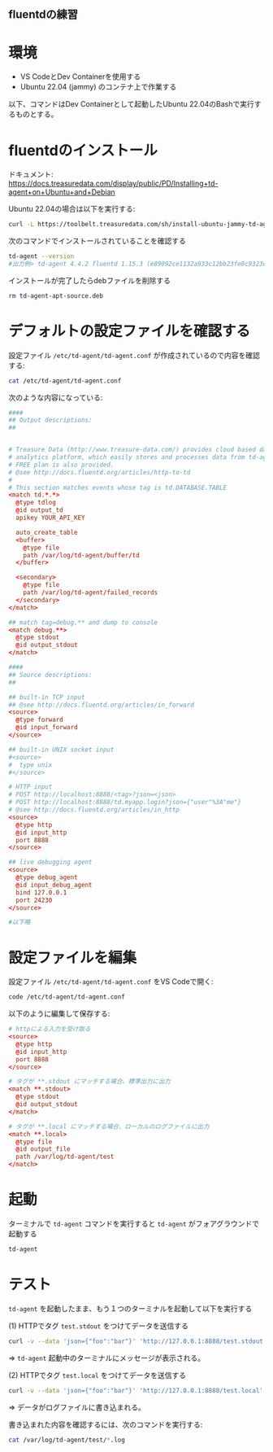 fluentdの練習
--------------------------------

# 環境

- VS CodeとDev Containerを使用する
- Ubuntu 22.04 (jammy) のコンテナ上で作業する

以下、コマンドはDev Containerとして起動したUbuntu 22.04のBashで実行するものとする。

# fluentdのインストール

ドキュメント:
<https://docs.treasuredata.com/display/public/PD/Installing+td-agent+on+Ubuntu+and+Debian>

Ubuntu 22.04の場合は以下を実行する:

```sh
curl -L https://toolbelt.treasuredata.com/sh/install-ubuntu-jammy-td-agent4.sh | sh
```

次のコマンドでインストールされていることを確認する

```sh
td-agent --version
#出力例> td-agent 4.4.2 fluentd 1.15.3 (e89092ce1132a933c12bb23fe8c9323c07ca81f5)
```

インストールが完了したらdebファイルを削除する

```sh
rm td-agent-apt-source.deb
```

# デフォルトの設定ファイルを確認する

設定ファイル `/etc/td-agent/td-agent.conf` が作成されているので内容を確認する:

```sh
cat /etc/td-agent/td-agent.conf
```

次のような内容になっている:

```conf
####
## Output descriptions:
##


# Treasure Data (http://www.treasure-data.com/) provides cloud based data
# analytics platform, which easily stores and processes data from td-agent.
# FREE plan is also provided.
# @see http://docs.fluentd.org/articles/http-to-td
#
# This section matches events whose tag is td.DATABASE.TABLE
<match td.*.*>
  @type tdlog
  @id output_td
  apikey YOUR_API_KEY

  auto_create_table
  <buffer>
    @type file
    path /var/log/td-agent/buffer/td
  </buffer>

  <secondary>
    @type file
    path /var/log/td-agent/failed_records
  </secondary>
</match>

## match tag=debug.** and dump to console
<match debug.**>
  @type stdout
  @id output_stdout
</match>

####
## Source descriptions:
##

## built-in TCP input
## @see http://docs.fluentd.org/articles/in_forward
<source>
  @type forward
  @id input_forward
</source>

## built-in UNIX socket input
#<source>
#  type unix
#</source>

# HTTP input
# POST http://localhost:8888/<tag>?json=<json>
# POST http://localhost:8888/td.myapp.login?json={"user"%3A"me"}
# @see http://docs.fluentd.org/articles/in_http
<source>
  @type http
  @id input_http
  port 8888
</source>

## live debugging agent
<source>
  @type debug_agent
  @id input_debug_agent
  bind 127.0.0.1
  port 24230
</source>

#以下略
```

# 設定ファイルを編集

設定ファイル `/etc/td-agent/td-agent.conf` をVS Codeで開く:

```sh
code /etc/td-agent/td-agent.conf
```

以下のように編集して保存する:

```conf
# httpによる入力を受け取る
<source>
  @type http
  @id input_http
  port 8888
</source>

# タグが **.stdout にマッチする場合、標準出力に出力
<match **.stdout>
  @type stdout
  @id output_stdout
</match>

# タグが **.local にマッチする場合、ローカルのログファイルに出力
<match **.local>
  @type file
  @id output_file
  path /var/log/td-agent/test
</match>
```

# 起動

ターミナルで `td-agent` コマンドを実行すると `td-agent` がフォアグラウンドで起動する

```sh
td-agent
```

# テスト

`td-agent` を起動したまま、もう１つのターミナルを起動して以下を実行する

(1) HTTPでタグ `test.stdout` をつけてデータを送信する

```sh
curl -v --data 'json={"foo":"bar"}' 'http://127.0.0.1:8888/test.stdout'
```

=> `td-agent` 起動中のターミナルにメッセージが表示される。

(2) HTTPでタグ `test.local` をつけてデータを送信する

```sh
curl -v --data 'json={"foo":"bar"}' 'http://127.0.0.1:8888/test.local'
```

=> データがログファイルに書き込まれる。

書き込まれた内容を確認するには、次のコマンドを実行する:

```sh
cat /var/log/td-agent/test/*.log
```

